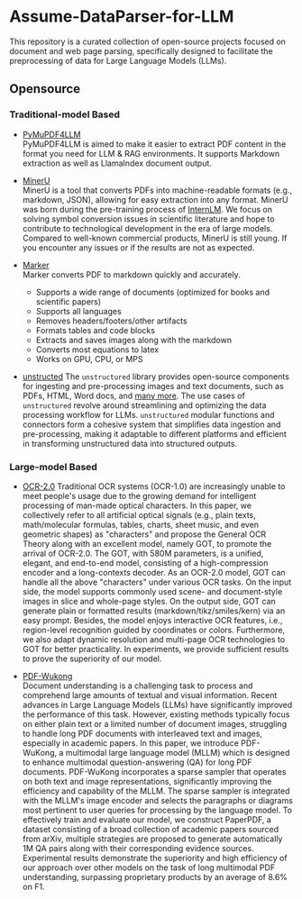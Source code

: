 # Assume-DataParser-for-LLM
This repository is a curated collection of open-source projects focused on document and web page parsing, specifically designed to facilitate the preprocessing of data for Large Language Models (LLMs).

## Opensource

### Traditional-model Based
- [PyMuPDF4LLM](https://pymupdf.readthedocs.io/en/latest/pymupdf4llm/)  
  PyMuPDF4LLM is aimed to make it easier to extract PDF content in the format you need for LLM & RAG environments. It supports Markdown extraction as well as LlamaIndex document output.

- [MinerU](https://github.com/opendatalab/MinerU)  
  MinerU is a tool that converts PDFs into machine-readable formats (e.g., markdown, JSON), allowing for easy extraction into any format.
MinerU was born during the pre-training process of [InternLM](https://github.com/InternLM/InternLM). We focus on solving symbol conversion issues in scientific literature and hope to contribute to technological development in the era of large models.
Compared to well-known commercial products, MinerU is still young. If you encounter any issues or if the results are not as expected.

- [Marker](https://github.com/VikParuchuri/marker)  
   Marker converts PDF to markdown quickly and accurately.  
    - Supports a wide range of documents (optimized for books and scientific papers)
    - Supports all languages
    - Removes headers/footers/other artifacts
    - Formats tables and code blocks
    - Extracts and saves images along with the markdown
    - Converts most equations to latex
    - Works on GPU, CPU, or MPS

- [unstructed](https://github.com/Unstructured-IO/unstructured)
  The `unstructured` library provides open-source components for ingesting and pre-processing images and text documents, such as PDFs, HTML, Word docs, and [many more](https://docs.unstructured.io/open-source/core-functionality/partitioning). The use cases of `unstructured` revolve around streamlining and optimizing the data processing workflow for LLMs. `unstructured` modular functions and connectors form a cohesive system that simplifies data ingestion and pre-processing, making it adaptable to different platforms and efficient in transforming unstructured data into structured outputs.


### Large-model Based
- [OCR-2.0](https://github.com/Ucas-HaoranWei/GOT-OCR2.0)
  Traditional OCR systems (OCR-1.0) are increasingly unable to meet people's usage due to the growing demand for intelligent processing of man-made optical characters. In this paper, we collectively refer to all artificial optical signals (e.g., plain texts, math/molecular formulas, tables, charts, sheet music, and even geometric shapes) as "characters" and propose the General OCR Theory along with an excellent model, namely GOT, to promote the arrival of OCR-2.0. The GOT, with 580M parameters, is a unified, elegant, and end-to-end model, consisting of a high-compression encoder and a long-contexts decoder. As an OCR-2.0 model, GOT can handle all the above "characters" under various OCR tasks. On the input side, the model supports commonly used scene- and document-style images in slice and whole-page styles. On the output side, GOT can generate plain or formatted results (markdown/tikz/smiles/kern) via an easy prompt. Besides, the model enjoys interactive OCR features, i.e., region-level recognition guided by coordinates or colors. Furthermore, we also adapt dynamic resolution and multi-page OCR technologies to GOT for better practicality. In experiments, we provide sufficient results to prove the superiority of our model.  

- [PDF-Wukong](https://github.com/yh-hust/PDF-Wukong)  
  Document understanding is a challenging task to process and comprehend large amounts of textual and visual information. Recent advances in Large Language Models (LLMs) have significantly improved the performance of this task. However, existing methods typically focus on either plain text or a limited number of document images, struggling to handle long PDF documents with interleaved text and images, especially in academic papers. In this paper, we introduce PDF-WuKong, a multimodal large language model (MLLM) which is designed to enhance multimodal question-answering (QA) for long PDF documents. PDF-WuKong incorporates a sparse sampler that operates on both text and image representations, significantly improving the efficiency and capability of the MLLM. The sparse sampler is integrated with the MLLM's image encoder and selects the paragraphs or diagrams most pertinent to user queries for processing by the language model. To effectively train and evaluate our model, we construct PaperPDF, a dataset consisting of a broad collection of academic papers sourced from arXiv, multiple strategies are proposed to generate automatically 1M QA pairs along with their corresponding evidence sources. Experimental results demonstrate the superiority and high efficiency of our approach over other models on the task of long multimodal PDF understanding, surpassing proprietary products by an average of 8.6% on F1.
